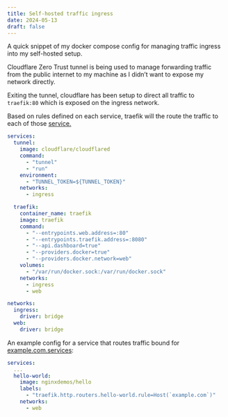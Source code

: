 ```yaml
---
title: Self-hosted traffic ingress
date: 2024-05-13
draft: false
---
```

A quick snippet of my docker compose config for managing traffic ingress into my self-hosted setup.

Cloudflare Zero Trust tunnel is being used to manage forwarding traffic from the public internet to my machine as I didn’t want to expose my network directly.

Exiting the tunnel, cloudflare has been setup to direct all traffic to `traefik:80` which is exposed on the ingress network.

Based on rules defined on each service, traefik will the route the traffic to each of those [service.](http://service.services)

```yaml
services:
  tunnel:
    image: cloudflare/cloudflared
    command:
      - "tunnel"
      - "run"
    environment:
      - "TUNNEL_TOKEN=${TUNNEL_TOKEN}"
    networks:
      - ingress

  traefik:
    container_name: traefik
    image: traefik
    command:
      - "--entrypoints.web.address=:80"
      - "--entrypoints.traefik.address=:8080"
      - "--api.dashboard=true"
      - "--providers.docker=true"
      - "--providers.docker.network=web"
    volumes:
      - "/var/run/docker.sock:/var/run/docker.sock"
    networks:
      - ingress
      - web

networks:
  ingress:
    driver: bridge
  web:
    driver: bridge
```

An example config for a service that routes traffic bound for [example.com.services](http://example.com.services):

```yaml
services:
  ...
  hello-world:
    image: nginxdemos/hello
    labels:
      - "traefik.http.routers.hello-world.rule=Host(`example.com`)"
    networks:
      - web
```
